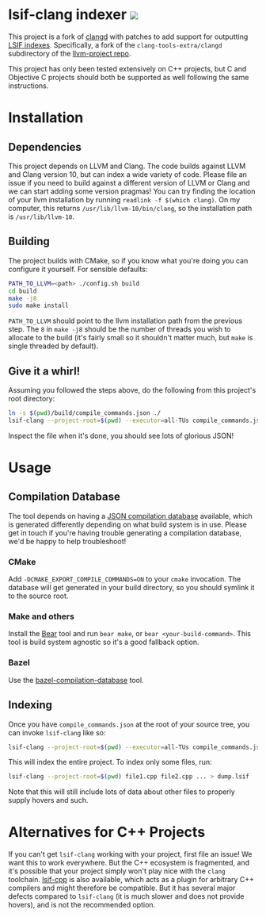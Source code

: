 # lsif-clang indexer ![](https://img.shields.io/badge/status-development-yellow?style=flat)

This project is a fork of [clangd](https://clangd.llvm.org/) with patches to add support for outputting [LSIF indexes](https://microsoft.github.io/language-server-protocol/specifications/lsif/0.5.0/specification/). Specifically, a fork of the `clang-tools-extra/clangd` subdirectory of the [llvm-project repo](https://github.com/llvm/llvm-project/).

This project has only been tested extensively on C++ projects, but C and Objective C projects should both be supported as well following the same instructions.

# Installation

## Dependencies

This project depends on LLVM and Clang. The code builds against LLVM and Clang version 10, but can index a wide variety of code. Please file an issue if you need to build against a different version of LLVM or Clang and we can start adding some version pragmas! You can try finding the location of your llvm installation by running `readlink -f $(which clang)`. On my computer, this returns `/usr/lib/llvm-10/bin/clang`, so the installation path is `/usr/lib/llvm-10`.

## Building
The project builds with CMake, so if you know what you're doing you can configure it yourself. For sensible defaults:

```sh
PATH_TO_LLVM=<path> ./config.sh build
cd build
make -j8
sudo make install
```

`PATH_TO_LLVM` should point to the llvm installation path from the previous step. The `8` in `make -j8` should be the number of threads you wish to allocate to the build (it's fairly small so it shouldn't matter much, but `make` is single threaded by default).

## Give it a whirl!

Assuming you followed the steps above, do the following from this project's root directory:

```sh
ln -s $(pwd)/build/compile_commands.json ./
lsif-clang --project-root=$(pwd) --executor=all-TUs compile_commands.json > dump.lsif
```

Inspect the file when it's done, you should see lots of glorious JSON!

# Usage

## Compilation Database

The tool depends on having a [JSON compilation database](https://clang.llvm.org/docs/JSONCompilationDatabase.html) available, which is generated differently depending on what build system is in use. Please get in touch if you're having trouble generating a compilation database, we'd be happy to help troubleshoot!

### CMake

Add `-DCMAKE_EXPORT_COMPILE_COMMANDS=ON` to your `cmake` invocation. The database will get generated in your build directory, so you should symlink it to the source root.

### Make and others

Install the [Bear](https://github.com/rizsotto/Bear) tool and run `bear make`, or `bear <your-build-command>`. This tool is build system agnostic so it's a good fallback option.

### Bazel

Use the [bazel-compilation-database](https://github.com/grailbio/bazel-compilation-database) tool.

## Indexing

Once you have `compile_commands.json` at the root of your source tree, you can invoke `lsif-clang` like so:

```sh
lsif-clang --project-root=$(pwd) --executor=all-TUs compile_commands.json > dump.lsif
```

This will index the entire project. To index only some files, run:

```sh
lsif-clang --project-root=$(pwd) file1.cpp file2.cpp ... > dump.lsif
```

Note that this will still include lots of data about other files to properly supply hovers and such.

# Alternatives for C++ Projects

If you can't get `lsif-clang` working with your project, first file an issue! We want this to work everywhere. But the C++ ecosystem is fragmented, and it's possible that your project simply won't play nice with the `clang` toolchain. [lsif-cpp](https://github.com/sourcegraph/lsif-cpp) is also available, which acts as a plugin for arbitrary C++ compilers and might therefore be compatible. But it has several major defects compared to `lsif-clang` (it is much slower and does not provide hovers), and is not the recommended option.
